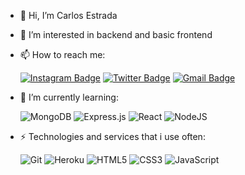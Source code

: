 - 👋 Hi, I’m Carlos Estrada
- 👀 I’m interested in backend and basic frontend
- 📫 How to reach me:

  [![Instagram Badge](https://img.shields.io/badge/caresle1-%23E4405F.svg?style=for-the-badge&logo=Instagram&logoColor=white)](https://www.instagram.com/caresle1/)
  [![Twitter Badge](https://img.shields.io/badge/caresle1-%231DA1F2.svg?style=for-the-badge&logo=Twitter&logoColor=white)](https://twitter.com/Caresle1)
  [![Gmail Badge](https://img.shields.io/badge/carabesle@gmail.com-D14836?style=for-the-badge&logo=gmail&logoColor=white)](mailto:carabesle@gmail.com)

- 🌱 I’m currently learning:

  <img alt="MongoDB" src ="https://img.shields.io/badge/MongoDB-%234ea94b.svg?style=for-the-badge&logo=mongodb&logoColor=white"/>
  <img alt="Express.js" src="https://img.shields.io/badge/express.js-%23404d59.svg?style=for-the-badge&logo=express&logoColor=%2361DAFB"/>
  <img alt="React" src="https://img.shields.io/badge/react-%2320232a.svg?style=for-the-badge&logo=react&logoColor=%2361DAFB"/>
  <img alt="NodeJS" src="https://img.shields.io/badge/node.js-%2343853D.svg?style=for-the-badge&logo=node.js&logoColor=white"/>

- :zap: Technologies and services that i use often:
  
  <img alt="Git" src="https://img.shields.io/badge/git-%23F05033.svg?style=for-the-badge&logo=git&logoColor=white"/>
  <img alt="Heroku" src="https://img.shields.io/badge/heroku-%23430098.svg?style=for-the-badge&logo=heroku&logoColor=white"/>
  <img alt="HTML5" src="https://img.shields.io/badge/html5-%23E34F26.svg?style=for-the-badge&logo=html5&logoColor=white"/>
  <img alt="CSS3" src="https://img.shields.io/badge/css3-%231572B6.svg?style=for-the-badge&logo=css3&logoColor=white"/>
  <img alt="JavaScript" src="https://img.shields.io/badge/javascript-%23323330.svg?style=for-the-badge&logo=javascript&logoColor=%23F7DF1E"/>
  

<!---
Caresle/Caresle is a ✨ special ✨ repository because its `README.md` (this file) appears on your GitHub profile.
You can click the Preview link to take a look at your changes.
--->
